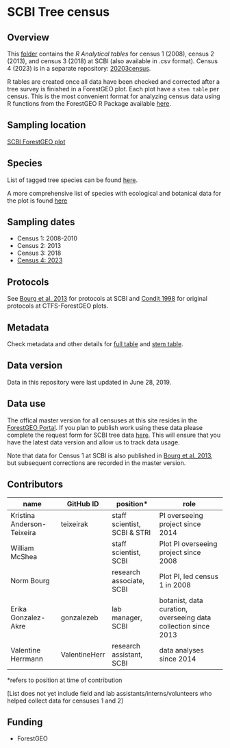 # SCBI Tree census

## Overview 
This [folder](https://github.com/SCBI-ForestGEO/SCBI-ForestGEO-Data/tree/master/tree_main_census/data) contains the _R Analytical tables_ for census 1 (2008), census 2 (2013), and census 3 (2018) at SCBI (also available in .csv format). Census 4 (2023) is in a separate repository: [20203census](https://github.com/SCBI-ForestGEO/2023census).


R tables are created once all data have been checked and corrected after a tree survey is finished in a ForestGEO plot. Each plot have a `stem table` per census. This is the most convenient format for analyzing census data using R functions from the ForestGEO R Package available [here](https://forestgeo.github.io/fgeo/).

## Sampling location
[SCBI ForestGEO plot](https://forestgeo.si.edu/sites/north-america/smithsonian-conservation-biology-institute)


## Species

List of tagged tree species can be found [here](https://github.com/SCBI-ForestGEO/SCBI-ForestGEO-Data/blob/master/tree_main_census/data/census-csv-files/scbi.spptable.csv).

A more comprehensive list of species with ecological and botanical data for the plot is found [here](https://github.com/SCBI-ForestGEO/SCBI-ForestGEO-Data/tree/master/species_lists/Tree%20ecology)


## Sampling dates
- Census 1: 2008-2010
- Census 2: 2013
- Census 3: 2018
- [Census 4: 2023]((https://github.com/SCBI-ForestGEO/2023census))

## Protocols

See [Bourg et al. 2013](http://onlinelibrary.wiley.com/doi/10.1890/13-0010.1/full) for protocols at SCBI and [Condit 1998](https://forestgeo.si.edu/sites/default/files/condit_1998_censusplotsmethodsbook.pdf) for original protocols at CTFS-ForestGEO plots.

## Metadata

Check metadata and other details for [full table](https://github.com/SCBI-ForestGEO/SCBI-ForestGEO-Data/blob/master/tree_main_census/metadata/CTFS_R_FORMATTED_DATA_TABLES_Full.pdf) and [stem table](https://github.com/SCBI-ForestGEO/SCBI-ForestGEO-Data/blob/master/tree_main_census/metadata/CTFS_R_FORMATTED_DATA_TABLES_Stem.pdf).

## Data version
Data in this repository were last updated in June 28, 2019.

## Data use

The offical master version for all censuses at this site resides in the [ForestGEO Portal](http://ctfs.si.edu/datarequest/index.php/main). If you plan to publish work using these data please complete the request form for SCBI tree data [here](http://ctfs.si.edu/datarequest/index.php/request/form/9). This will ensure that you have the latest data version and allow us to track data usage.

Note that data for Census 1 at SCBI is also published in [Bourg et al. 2013](http://onlinelibrary.wiley.com/doi/10.1890/13-0010.1/full), but subsequent corrections are recorded in the master version.



## Contributors
| name | GitHub ID| position* | role |
| -----| ---- | ---- |---- |
| Kristina Anderson-Teixeira | teixeirak | staff scientist, SCBI & STRI | PI overseeing project since 2014 |
| William McShea|  | staff scientist, SCBI | Plot PI overseeing project since 2008 | 
| Norm Bourg|  | research associate, SCBI | Plot PI, led census 1 in 2008 | 
| Erika Gonzalez-Akre | gonzalezeb | lab manager, SCBI | botanist, data curation, overseeing data collection since 2013 |
| Valentine Herrmann | ValentineHerr | research assistant, SCBI | data analyses since 2014 |


*refers to position at time of contribution

[List does not yet include field and lab assistants/interns/volunteers who helped collect data for censuses 1 and 2]

## Funding 
- ForestGEO 

